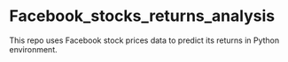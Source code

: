 # Facebook_stocks_returns_analysis
This repo uses Facebook stock prices data to predict its returns in Python environment. 
